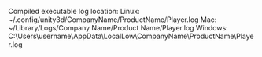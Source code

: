 Compiled executable log location:
Linux: ~/.config/unity3d/CompanyName/ProductName/Player.log
Mac: ~/Library/Logs/Company Name/Product Name/Player.log
Windows: C:\Users\username\AppData\LocalLow\CompanyName\ProductName\Player.log